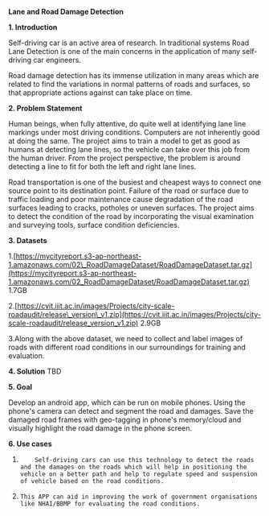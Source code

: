**Lane and Road Damage Detection**

**1. Introduction**

Self-driving car is an active area of research. In traditional systems Road Lane Detection is one of the main concerns in the application of many self-driving car engineers.

Road damage detection has its immense utilization in many areas which are related to find the variations in normal patterns of roads and surfaces, so that appropriate actions against can take place on time.

**2. Problem Statement**

Human beings, when fully attentive, do quite well at identifying lane line markings under most driving conditions. Computers are not inherently good at doing the same. The project aims to train a model to get as good as humans at detecting lane lines, so the vehicle can take over this job from the human driver. From the project perspective, the problem is around detecting a line to fit for both the left and right lane lines.

Road transportation is one of the busiest and cheapest ways to connect one source point to its destination point. Failure of the road or surface due to traffic loading and poor maintenance cause degradation of the road surfaces leading to cracks, potholes or uneven surfaces. The project aims to detect the condition of the road by incorporating the visual examination and surveying tools, surface condition deficiencies.

**3. Datasets**

1.[https://mycityreport.s3-ap-northeast-1.amazonaws.com/02\_RoadDamageDataset/RoadDamageDataset.tar.gz](https://mycityreport.s3-ap-northeast-1.amazonaws.com/02_RoadDamageDataset/RoadDamageDataset.tar.gz) 1.7GB

2.[https://cvit.iiit.ac.in/images/Projects/city-scale-roadaudit/release\_version\_v1.zip](https://cvit.iiit.ac.in/images/Projects/city-scale-roadaudit/release_version_v1.zip) 2.9GB

3.Along with the above dataset, we need to collect and label images of roads with different road conditions in our surroundings for training and evaluation.

**4. Solution**
TBD

**5. Goal**

Develop an android app, which can be run on mobile phones. Using the phone&#39;s camera can detect and segment the road and damages. Save the damaged road frames with geo-tagging in phone&#39;s memory/cloud and visually highlight the road damage in the phone screen.

**6. Use cases**

1.         Self-driving cars can use this technology to detect the roads and the damages on the roads which will help in positioning the vehicle on a better path and help to regulate speed and suspension of vehicle based on the road conditions.

2.     This APP can aid in improving the work of government organisations like NHAI/BBMP for evaluating the road conditions.
